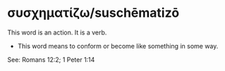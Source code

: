 # συσχηματίζω/suschēmatizō
This word is an action. It is a verb.
* This word means to conform or become like something in some way.

See: Romans 12:2; 1 Peter 1:14
